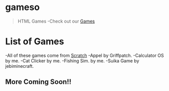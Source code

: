 # gameso
>HTML Games
-Check out our [Games](/Games.html)

# List of Games
-All of these games come from [Scratch](https://scratch.mit.edu)
-Appel by Griffpatch.
-Calculator OS by me.
-Cat Clicker by me.
-Fishing Sim. by me.
-Suika Game by jebiminecraft.

## More Coming Soon!!
